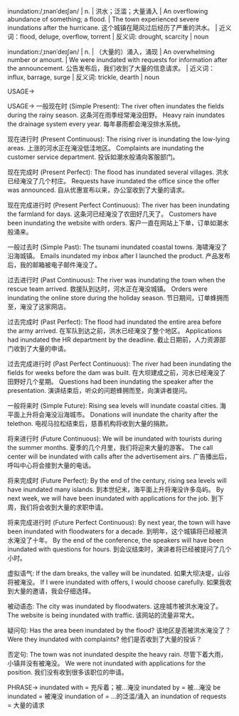 inundation:/ˌɪnənˈdeɪʃən/ | n. | 洪水；泛滥；大量涌入 | An overflowing abundance of something; a flood. | The town experienced severe inundations after the hurricane.  这个城镇在飓风过后经历了严重的洪水。 | 近义词：flood, deluge, overflow, torrent | 反义词: drought, scarcity | noun

inundation:/ˌɪnənˈdeɪʃən/ | n. |  （大量的）涌入，涌现 | An overwhelming number or amount. |  We were inundated with requests for information after the announcement. 公告发布后，我们收到了大量的信息请求。 | 近义词：influx, barrage, surge | 反义词: trickle, dearth | noun


USAGE->

USAGE->
一般现在时 (Simple Present):
The river often inundates the fields during the rainy season. 这条河在雨季经常淹没田野。
Heavy rain inundates the drainage system every year.  每年暴雨都会淹没排水系统。


现在进行时 (Present Continuous):
The rising river is inundating the low-lying areas.  上涨的河水正在淹没低洼地区。
Complaints are inundating the customer service department.  投诉如潮水般涌向客服部门。


现在完成时 (Present Perfect):
The flood has inundated several villages. 洪水已经淹没了几个村庄。
Requests have inundated the office since the offer was announced. 自从优惠宣布以来，办公室收到了大量的请求。


现在完成进行时 (Present Perfect Continuous):
The river has been inundating the farmland for days. 这条河已经淹没了农田好几天了。
Customers have been inundating the website with orders. 客户一直在网站上下单，订单如潮水般涌来。


一般过去时 (Simple Past):
The tsunami inundated coastal towns. 海啸淹没了沿海城镇。
Emails inundated my inbox after I launched the product.  产品发布后，我的邮箱被电子邮件淹没了。


过去进行时 (Past Continuous):
The river was inundating the town when the rescue team arrived.  救援队到达时，河水正在淹没城镇。
Orders were inundating the online store during the holiday season.  节日期间，订单蜂拥而至，淹没了这家网店。


过去完成时 (Past Perfect):
The flood had inundated the entire area before the army arrived.  在军队到达之前，洪水已经淹没了整个地区。
Applications had inundated the HR department by the deadline.  截止日期前，人力资源部门收到了大量的申请。


过去完成进行时 (Past Perfect Continuous):
The river had been inundating the fields for weeks before the dam was built. 在大坝建成之前，河水已经淹没了田野好几个星期。
Questions had been inundating the speaker after the presentation. 演讲结束后，听众的问题蜂拥而至，向演讲者提问。


一般将来时 (Simple Future):
Rising sea levels will inundate coastal cities. 海平面上升将会淹没沿海城市。
Donations will inundate the charity after the telethon.  电视马拉松结束后，慈善机构将收到大量的捐款。


将来进行时 (Future Continuous):
We will be inundated with tourists during the summer months.  夏季的几个月里，我们将迎来大量的游客。
The call center will be inundated with calls after the advertisement airs. 广告播出后，呼叫中心将会接到大量的电话。


将来完成时 (Future Perfect):
By the end of the century, rising sea levels will have inundated many islands. 到本世纪末，海平面上升将淹没许多岛屿。
By next week, we will have been inundated with applications for the job.  到下周，我们将会收到大量的求职申请。


将来完成进行时 (Future Perfect Continuous):
By next year, the town will have been inundated with floodwaters for a decade.  到明年，这个城镇将已经被洪水淹没了十年。
By the end of the conference, the speakers will have been inundated with questions for hours.  到会议结束时，演讲者将已经被提问了几个小时。


虚拟语气:
If the dam breaks, the valley will be inundated. 如果大坝决堤，山谷将被淹没。
If I were inundated with offers, I would choose carefully.  如果我收到大量的邀请，我会仔细选择。


被动语态:
The city was inundated by floodwaters.  这座城市被洪水淹没了。
The website is being inundated with traffic.  该网站的流量非常大。


疑问句:
Has the area been inundated by the flood?  该地区是否被洪水淹没了？
Were they inundated with complaints?  他们是否收到了大量的投诉？


否定句:
The town was not inundated despite the heavy rain. 尽管下着大雨，小镇并没有被淹没。
We were not inundated with applications for the position.  我们没有收到很多该职位的申请。




PHRASE->
inundated with = 充斥着；被…淹没
inundated by = 被…淹没
be inundated = 被淹没
inundation of = ...的泛滥/涌入
an inundation of requests = 大量的请求



